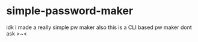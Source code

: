 # simple-password-maker
idk i made a really simple pw maker
also this is a CLI based pw maker dont ask >~<
